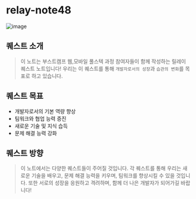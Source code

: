 # relay-note48
![image](https://github.com/user-attachments/assets/02c16201-9b40-47a7-b9f6-2874c9588a42)

## 퀘스트 소개
 > 이 노트는 부스트캠프 웹,모바일 풀스텍 과정 참여자들이 함께 작성하는 릴레이 퀘스트 노트입니다! 우리는 이 퀘스트를 통해 `개발자로서의 성장`과 `습관의 변화`를 목표로 하고 있습니다.

## 퀘스트 목표
 - 개발자로서의 기본 역량 향상
 - 팀워크와 협업 능력 증진
 - 새로운 기술 및 지식 습득
 - 문제 해결 능력 강화

## 퀘스트 방향
 > 이 노트에서는 다양한 퀘스트들이 주어질 것입니다. 각 퀘스트를 통해 우리는 새로운 기술을 배우고, 문제 해결 능력을 키우며, 팀워크를 향상시킬 수 있을 것입니다. 또한 서로의 성장을 응원하고 격려하며, 함께 더 나은 개발자가 되어가길 바랍니다!
